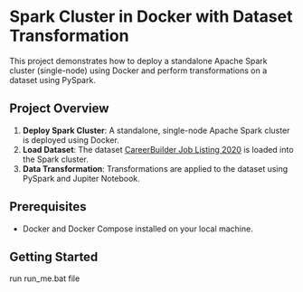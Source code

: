 # Spark Cluster in Docker with Dataset Transformation

This project demonstrates how to deploy a standalone Apache Spark cluster (single-node) using Docker and perform transformations on a dataset using PySpark.

## Project Overview

1. **Deploy Spark Cluster**: A standalone, single-node Apache Spark cluster is deployed using Docker.
2. **Load Dataset**: The dataset [CareerBuilder Job Listing 2020](https://www.kaggle.com/promptcloud/careerbuilder-job-listing-2020) is loaded into the Spark cluster.
3. **Data Transformation**: Transformations are applied to the dataset using PySpark and Jupiter Notebook.

## Prerequisites

- Docker and Docker Compose installed on your local machine.

## Getting Started
run run_me.bat file
